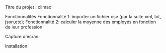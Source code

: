 Titre du projet : climax

Fonctionnalités
Fonctionnalité 1: importer un fichier csv (par la suite xml, txt, json,etc);
Fonctionnalité 2: calculer la moyenne des employés en fonction de leur profession

Capture d'écran

Installation

